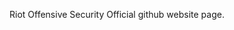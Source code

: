 Riot Offensive Security Official github website page.

<!---
RiotOffSec/RiotOffSec is a ✨ special ✨ repository because its `README.md` (this file) appears on your GitHub profile.
You can click the Preview link to take a look at your changes.
--->
